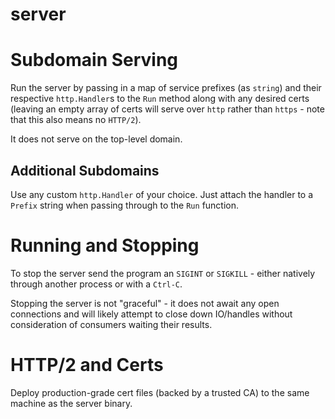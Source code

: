 # server

# Subdomain Serving

Run the server by passing in a map of service prefixes (as `string`) and their respective `http.Handler`s to the `Run` method along with any desired certs (leaving an empty array of certs will serve over `http` rather than `https` - note that this also means no `HTTP/2`).

It does not serve on the top-level domain.

## Additional Subdomains

Use any custom `http.Handler` of your choice. Just attach the handler to a `Prefix` string when passing through to the `Run` function.

# Running and Stopping

To stop the server send the program an `SIGINT` or `SIGKILL` - either natively through another process or with a `Ctrl-C`.

Stopping the server is not "graceful" - it does not await any open connections and will likely attempt to close down IO/handles without consideration of consumers waiting their results.

# HTTP/2 and Certs

Deploy production-grade cert files (backed by a trusted CA) to the same machine as the server binary.
